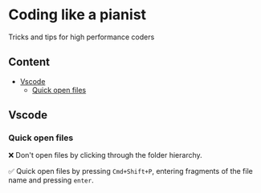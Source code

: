 <!--
@license
Copyright (c) 2025 Rljson

Use of this source code is governed by terms that can be
found in the LICENSE file in the root of this package.
-->

# Coding like a pianist

Tricks and tips for high performance coders

## Content <!-- omit in toc -->

- [Vscode](#vscode)
  - [Quick open files](#quick-open-files)

## Vscode

### Quick open files

❌ Don't open files by clicking through the folder hierarchy.

✅ Quick open files by pressing `Cmd+Shift+P`, entering fragments of the
file name and pressing `enter`.
